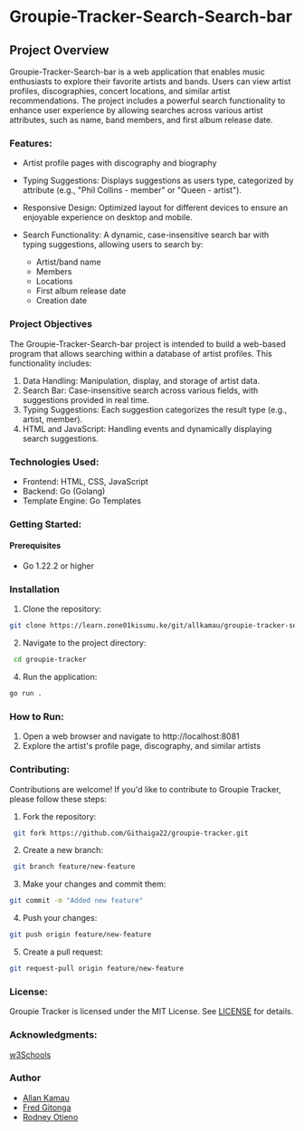 # Groupie-Tracker-Search-Search-bar

## Project Overview
 
Groupie-Tracker-Search-bar is a web application that enables music enthusiasts to explore their favorite artists and bands. Users can view artist profiles, discographies, concert locations, and similar artist recommendations. The project includes a powerful search functionality to enhance user experience by allowing searches across various artist attributes, such as name, band members, and first album release date.

### Features:

- Artist profile pages with discography and biography
- Typing Suggestions: Displays suggestions as users type, categorized by attribute (e.g., "Phil Collins - member" or "Queen - artist").
- Responsive Design: Optimized layout for different devices to ensure an enjoyable experience on desktop and mobile.
- Search Functionality: A dynamic, case-insensitive search bar with typing suggestions, allowing users to search by:

   - Artist/band name
   - Members
   - Locations
   - First album release date
   - Creation date

### Project Objectives
The Groupie-Tracker-Search-bar project is intended to build a web-based program that allows searching within a database of artist profiles. This functionality includes:
 1. Data Handling: Manipulation, display, and storage of artist data.
2. Search Bar: Case-insensitive search across various fields, with suggestions provided in real time.
3. Typing Suggestions: Each suggestion categorizes the result type (e.g., artist, member).
4. HTML and JavaScript: Handling events and dynamically displaying search suggestions.

### Technologies Used:
- Frontend: HTML, CSS, JavaScript
- Backend: Go (Golang)
- Template Engine: Go Templates

### Getting Started:
#### Prerequisites
- Go 1.22.2 or higher


### Installation
1. Clone the repository: 
```bash
git clone https://learn.zone01kisumu.ke/git/allkamau/groupie-tracker-search-bar.git
```
2. Navigate to the project directory:
```bash
 cd groupie-tracker
 ```
4. Run the application: 
```bash
go run .
```
### How to Run:
1. Open a web browser and navigate to http://localhost:8081
3. Explore the artist's profile page, discography, and similar artists

### Contributing:
Contributions are welcome! If you'd like to contribute to Groupie Tracker, please follow these steps:

1. Fork the repository:
```bash
 git fork https://github.com/Githaiga22/groupie-tracker.git
 ```
2. Create a new branch:
```bash
 git branch feature/new-feature
 ```
3. Make your changes and commit them: 
```bash
git commit -m "Added new feature"
```
4. Push your changes: 
```bash
git push origin feature/new-feature
```
5. Create a pull request: 
```bash
git request-pull origin feature/new-feature
```
### License:
Groupie Tracker is licensed under the MIT License. See [LICENSE](LICENSE) for details.

### Acknowledgments:
[w3Schools](https://www.w3schools.com)

### Author
- [Allan Kamau](https://github.com/Githaiga22)
- [Fred Gitonga](https://github.com/FredMunene)
- [Rodney Otieno](https://github.com/rodneyo1)

